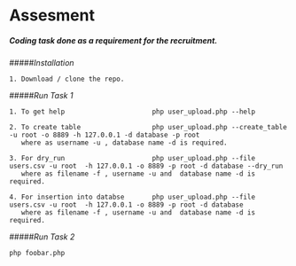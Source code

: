 # Assesment

##### Coding task done as a requirement for the recruitment.

#####*Installation*

    1. Download / clone the repo.

#####*Run Task 1*

    1. To get help                      php user_upload.php --help

    2. To create table                  php user_upload.php --create_table -u root -o 8889 -h 127.0.0.1 -d database -p root
       where as username -u , database name -d is required.  

    3. For dry_run                      php user_upload.php --file users.csv -u root  -h 127.0.0.1 -o 8889 -p root -d database --dry_run
       where as filename -f , username -u and  database name -d is required.

    4. For insertion into databse       php user_upload.php --file users.csv -u root  -h 127.0.0.1 -o 8889 -p root -d database
       where as filename -f , username -u and  database name -d is required.


#####*Run Task 2*       

    php foobar.php